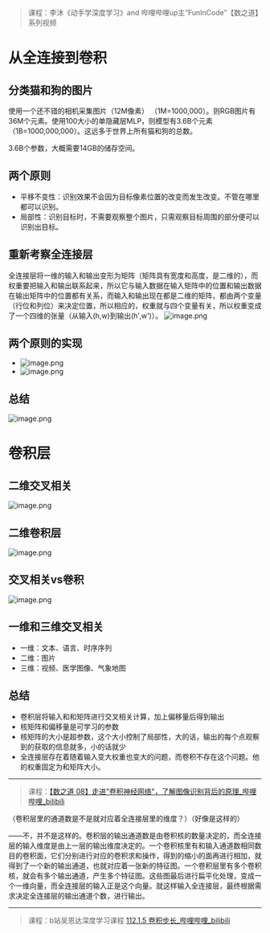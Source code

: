 > 课程：李沐《动手学深度学习》and  哔哩哔哩up主“FunInCode”【数之道】系列视频
# 从全连接到卷积
## 分类猫和狗的图片
使用一个还不错的相机采集图片（12M像素） （1M=1000,000）。则RGB图片有36M个元素。使用100大小的单隐藏层MLP，则模型有3.6B个元素（1B=1000,000,000）。这远多于世界上所有猫和狗的总数。

3.6B个参数，大概需要14GB的储存空间。

## 两个原则
* 平移不变性：识别效果不会因为目标像素位置的改变而发生改变。不管在哪里都可以识别。
* 局部性：识别目标时，不需要观察整个图片，只需观察目标周围的部分便可以识别出目标。

## 重新考察全连接层
全连接层将一维的输入和输出变形为矩阵（矩阵具有宽度和高度，是二维的），而权重要把输入和输出联系起来，所以它与输入数据在输入矩阵中的位置和输出数据在输出矩阵中的位置都有关系，而输入和输出现在都是二维的矩阵，都由两个变量（行位和列位）来决定位置，所以相应的，权重就与四个变量有关，所以权重变成了一个四维的张量（从输入(h,w)到输出(h',w')）。
![image.png](https://youki-1330066034.cos.ap-guangzhou.myqcloud.com/machine-learning/202410062232473.png)

## 两个原则的实现
* ![image.png](https://youki-1330066034.cos.ap-guangzhou.myqcloud.com/machine-learning/202410062231639.png)
* ![image.png](https://youki-1330066034.cos.ap-guangzhou.myqcloud.com/machine-learning/202410062231242.png)
## 总结
![image.png](https://youki-1330066034.cos.ap-guangzhou.myqcloud.com/machine-learning/202410062236871.png)

# 卷积层
## 二维交叉相关
![image.png](https://youki-1330066034.cos.ap-guangzhou.myqcloud.com/machine-learning/202410062236469.png)

## 二维卷积层
![image.png](https://youki-1330066034.cos.ap-guangzhou.myqcloud.com/machine-learning/202410062245751.png)

## 交叉相关vs卷积
![image.png](https://youki-1330066034.cos.ap-guangzhou.myqcloud.com/machine-learning/202410062248601.png)

## 一维和三维交叉相关
* 一维：文本、语言、时序序列
* 二维：图片
* 三维：视频、医学图像、气象地图

## 总结
* 卷积层将输入和和矩阵进行交叉相关计算，加上偏移量后得到输出
* 核矩阵和偏移量是可学习的参数
* 核矩阵的大小是超参数，这个大小控制了局部性，大的话，输出的每个点观察到的获取的信息就多，小的话就少
* 全连接层存在着随着输入变大权重也变大的问题，而卷积不存在这个问题。他的权重固定为和矩阵大小。

---

> 课程：[【数之道 08】走进"卷积神经网络"，了解图像识别背后的原理_哔哩哔哩_bilibili](https://www.bilibili.com/video/BV1R5411w715/?spm_id_from=333.788&vd_source=327f3e87e497fe83b3515199232efd15)

（卷积层里的通道数是不是就对应着全连接层里的维度？）（好像是这样的）

——不，并不是这样的。卷积层的输出通道数是由卷积核的数量决定的，而全连接层的输入维度是由上一层的输出维度决定的。一个卷积核里有和输入通道数相同数目的卷积面，它们分别进行对应的卷积求和操作，得到的缩小的面再进行相加，就得到了一个新的输出通道，也就对应着一张新的特征图。一个卷积层里有多个卷积核，就会有多个输出通道，产生多个特征图。这些图最后进行扁平化处理，变成一个一维向量，而全连接层的输入正是这个向量。就这样输入全连接层，最终根据需求决定全连接层的输出通道个数，进行输出。

---
> 课程：b站吴恩达深度学习课程
> [112.1.5 卷积步长_哔哩哔哩_bilibili](https://www.bilibili.com/video/BV11H4y1F7uH?p=109&vd_source=327f3e87e497fe83b3515199232efd15)
